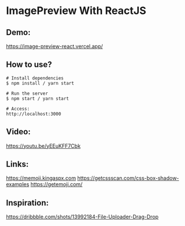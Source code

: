 # ImagePreview With ReactJS

## Demo:
https://image-preview-react.vercel.app/

## How to use?

```
# Install dependencies
$ npm install / yarn start

# Run the server
$ npm start / yarn start

# Access:
http://localhost:3000
```

## Video:
https://youtu.be/yEEuKFF7Cbk

## Links:
https://memoji.kingaspx.com
https://getcssscan.com/css-box-shadow-examples
https://getemoji.com/

## Inspiration:
https://dribbble.com/shots/13992184-File-Uploader-Drag-Drop

